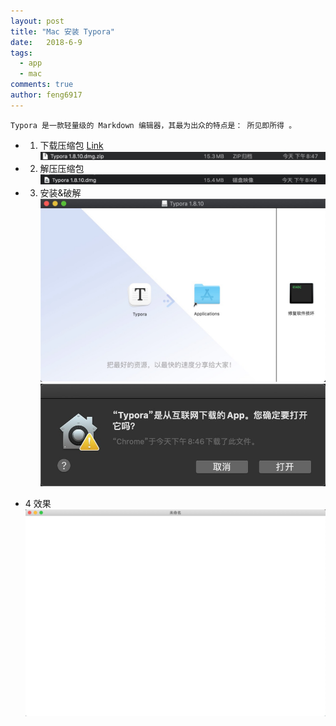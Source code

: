 ```yaml
---
layout: post
title: "Mac 安装 Typora"
date:   2018-6-9
tags: 
  - app
  - mac
comments: true
author: feng6917
---
```


`Typora 是一款轻量级的 Markdown 编辑器，其最为出众的特点是： 所见即所得 。`

<!-- more -->

- 1. 下载压缩包
      [Link](https://pan.baidu.com/s/1B3HKiyH9DK5w-abpSfPkzw?pwd=x9tx)
      ![img](../images/2018-6-9/1.jpg)
- 2. 解压压缩包
      ![img](../images/2018-6-9/2.jpg)
- 3. 安装&破解
     ![img](../images/2018-6-9/3.jpg)
     ![img](../images/2018-6-9/4.jpg)

- 4 效果
    ![img](../images/2018-6-9/5.jpg)
